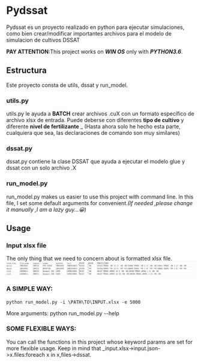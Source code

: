 # Pydssat
Pydssat es un proyecto realizado en python para ejecutar simulaciones, como bien crear/modificar importantes archivos para el modelo de simulacion de cultivos DSSAT

__PAY ATTENTION__:This project works on ___WIN OS___ only with ___PYTHON3.6___.

## Estructura
Este proyecto consta de utils, dssat y run_model.
### utils.py
utils.py le ayuda a __BATCH__ crear archivos .cuX con un formato específico de archivo xlsx de entrada.
Puede deberse con diferentes __tipo de cultivo__ y diferente __nivel de fertilizante__
_ (Hasta ahora solo he hecho esta parte, cualquiera que sea, las declaraciones de comando son muy similares)
### dssat.py
dssat.py contiene la clase DSSAT que ayuda a ejecutar el modelo glue y dssat con un solo archivo .X
### run_model.py
run_model.py makes us easier to use this project with command line.
In this file, I set some default arguments for convenient._(If needed ,please change it manually ,I am a lazy guy...😀)_

## Usage
### Input xlsx file
The only thing that we need to concern about is formatted xlsx file.
![avatar](./imgs/1.png)
### A SIMPLE WAY:
```
python run_model.py -i \PATH\TO\INPUT.xlsx -e 5000
```
More arguments: python run_model.py --help
### SOME FLEXIBLE WAYS:
You can call the functions in this project whose keyword params are set for more flexible usage.
Keep in mind that _input.xlsx->input.json->x.files:foreach x in x,files->dssat.
